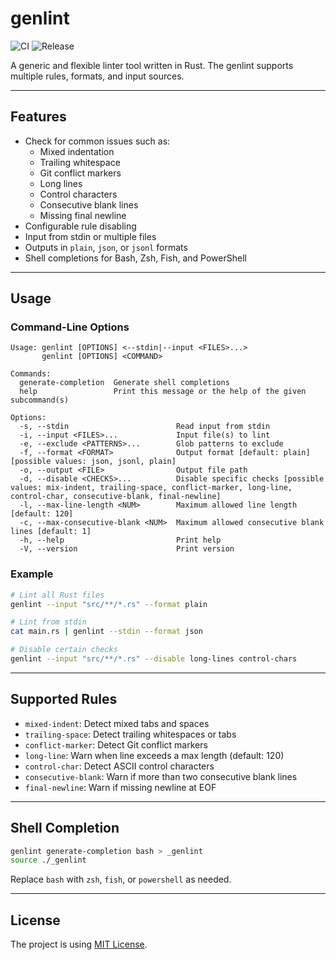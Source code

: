 # genlint

![CI](https://github.com/henry-hsieh/genlint/actions/workflows/test.yml/badge.svg)
![Release](https://github.com/henry-hsieh/genlint/actions/workflows/release-please.yml/badge.svg)

A generic and flexible linter tool written in Rust. The genlint supports multiple rules, formats, and input sources.

---

## Features

- Check for common issues such as:
  - Mixed indentation
  - Trailing whitespace
  - Git conflict markers
  - Long lines
  - Control characters
  - Consecutive blank lines
  - Missing final newline
- Configurable rule disabling
- Input from stdin or multiple files
- Outputs in `plain`, `json`, or `jsonl` formats
- Shell completions for Bash, Zsh, Fish, and PowerShell

---

## Usage

### Command-Line Options
```text
Usage: genlint [OPTIONS] <--stdin|--input <FILES>...>
       genlint [OPTIONS] <COMMAND>

Commands:
  generate-completion  Generate shell completions
  help                 Print this message or the help of the given subcommand(s)

Options:
  -s, --stdin                        Read input from stdin
  -i, --input <FILES>...             Input file(s) to lint
  -e, --exclude <PATTERNS>...        Glob patterns to exclude
  -f, --format <FORMAT>              Output format [default: plain] [possible values: json, jsonl, plain]
  -o, --output <FILE>                Output file path
  -d, --disable <CHECKS>...          Disable specific checks [possible values: mix-indent, trailing-space, conflict-marker, long-line, control-char, consecutive-blank, final-newline]
  -l, --max-line-length <NUM>        Maximum allowed line length [default: 120]
  -c, --max-consecutive-blank <NUM>  Maximum allowed consecutive blank lines [default: 1]
  -h, --help                         Print help
  -V, --version                      Print version
```

### Example
```sh
# Lint all Rust files
genlint --input "src/**/*.rs" --format plain

# Lint from stdin
cat main.rs | genlint --stdin --format json

# Disable certain checks
genlint --input "src/**/*.rs" --disable long-lines control-chars
```

---

## Supported Rules

- `mixed-indent`: Detect mixed tabs and spaces
- `trailing-space`: Detect trailing whitespaces or tabs
- `conflict-marker`: Detect Git conflict markers
- `long-line`: Warn when line exceeds a max length (default: 120)
- `control-char`: Detect ASCII control characters
- `consecutive-blank`: Warn if more than two consecutive blank lines
- `final-newline`: Warn if missing newline at EOF

---

## Shell Completion

```sh
genlint generate-completion bash > _genlint
source ./_genlint
```

Replace `bash` with `zsh`, `fish`, or `powershell` as needed.   

---

## License
The project is using [MIT License](LICENSE).
